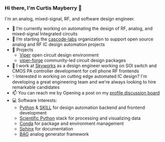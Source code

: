 ### Hi there, I'm Curtis Mayberry 👋

I'm an analog, mixed-signal, RF, and software design engineer.

- 🦾 I’m currently working on automating the design of RF, analog, and
mixed-signal Integrated circuits
- 👯 I’m starting the [cascode-labs](https://github.com/cascode-labs)
organization to support open source analog and RF IC design automation projects
- 🔭 Projects
  - [Viper](http://www.cascode-labs.org/viper) open circuit design environment
  - [viper-forge](http://www.cascode-labs.org/viper-forge/) community-led
  circuit design packages
- 💼 I work at [Skyworks](https://www.skyworksinc.com/) as a design engineer
working on SOI switch and CMOS PA controller development for cell phone RF frontends
- ✨Interested in working on cutting edge automated IC design? I'm
developing a great engineering team and we're always looking to hire remarkable candidates
- 📫 You can reach me by Opening a post on my
[profile discussion board](https://github.com/curtisma/curtisma/discussions)
- 💻 Software Interests:
  - [Python](https://www.python.org/) &
  [SKILL](https://www.cadence.com/en_US/home/training/all-courses/83018.html)
  for design automation backend and frontend development
  - [Scientific Python](https://scientific-python.org/) stack for
  processing and visualizing data
  - [Conda](https://docs.conda.io/en/latest/) for package and environment
  management
  - [Sphinx](https://www.sphinx-doc.org/en/master/index.html) for documentation
  - [BAG](https://github.com/bluecheetah/bag) analog generator framework

